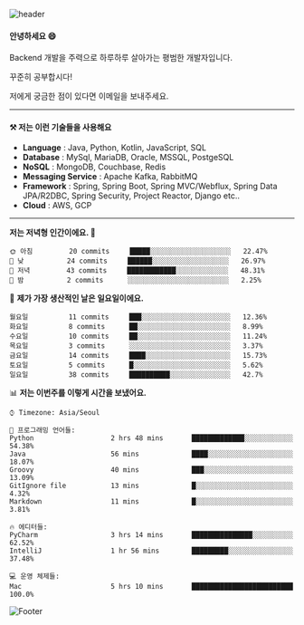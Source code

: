 ![header](https://capsule-render.vercel.app/api?type=waving&color=gradient&height=250&section=header&text=Wondeok%20Kang&fontSize=60&animation=fadeIn&fontAlignY=38&desc=a.k.a.%20Wade%2C%20Deogicorgi%20&descAlignY=61&descAlign=66&descSize=25&customColorList=4)



#### 안녕하세요 😄
Backend 개발을 주력으로 하루하루 살아가는 평범한 개발자입니다.

꾸준히 공부합시다!

저에게 궁금한 점이 있다면 이메일을 보내주세요. 

<!-- blog : 

[![Velog's GitHub stats](https://velog-readme-stats.vercel.app/api/badge?name=deogicorgi)](https://velog.io/@deogicorgi)  -->

---

#### ⚒️ 저는 이런 기술들을 사용해요

- **Language** : Java, Python, Kotlin, JavaScript, SQL
- **Database** : MySql, MariaDB, Oracle, MSSQL, PostgeSQL
- **NoSQL** : MongoDB, Couchbase, Redis
- **Messaging Service** : Apache Kafka, RabbitMQ
- **Framework** : Spring, Spring Boot, Spring MVC/Webflux, Spring Data JPA/R2DBC, Spring Security, Project Reactor, Django etc..
- **Cloud** : AWS, GCP
---

<!--
[![Solved.ac Profile](http://mazassumnida.wtf/api/v2/generate_badge?boj=deogicorgi)](https://solved.ac/deogicorgi/)
![alt text](https://github.com/[username]/[reponame]/blob/[branch]/image.jpg?raw=true)
--> 

<!--START_SECTION:waka-->
**저는 저녁형 인간이에요. 🦉** 

```text
🌞 아침         20 commits     █████░░░░░░░░░░░░░░░░░░░░   22.47% 
🌆 낮　         24 commits     ██████░░░░░░░░░░░░░░░░░░░   26.97% 
🌃 저녁         43 commits     ████████████░░░░░░░░░░░░░   48.31% 
🌙 밤　         2 commits      ░░░░░░░░░░░░░░░░░░░░░░░░░   2.25%

```
📅 **제가 가장 생산적인 날은 일요일이에요.** 

```text
월요일          11 commits     ███░░░░░░░░░░░░░░░░░░░░░░   12.36% 
화요일          8 commits      ██░░░░░░░░░░░░░░░░░░░░░░░   8.99% 
수요일          10 commits     ██░░░░░░░░░░░░░░░░░░░░░░░   11.24% 
목요일          3 commits      ░░░░░░░░░░░░░░░░░░░░░░░░░   3.37% 
금요일          14 commits     ████░░░░░░░░░░░░░░░░░░░░░   15.73% 
토요일          5 commits      █░░░░░░░░░░░░░░░░░░░░░░░░   5.62% 
일요일          38 commits     ██████████░░░░░░░░░░░░░░░   42.7%

```


📊 **저는 이번주를 이렇게 시간을 보냈어요.** 

```text
⌚︎ Timezone: Asia/Seoul

💬 프로그래밍 언어들: 
Python                   2 hrs 48 mins       █████████████░░░░░░░░░░░░   54.38% 
Java                     56 mins             ████░░░░░░░░░░░░░░░░░░░░░   18.07% 
Groovy                   40 mins             ███░░░░░░░░░░░░░░░░░░░░░░   13.09% 
GitIgnore file           13 mins             █░░░░░░░░░░░░░░░░░░░░░░░░   4.32% 
Markdown                 11 mins             █░░░░░░░░░░░░░░░░░░░░░░░░   3.81%

🔥 에디터들: 
PyCharm                  3 hrs 14 mins       ███████████████░░░░░░░░░░   62.52% 
IntelliJ                 1 hr 56 mins        █████████░░░░░░░░░░░░░░░░   37.48%

💻 운영 체제들: 
Mac                      5 hrs 10 mins       █████████████████████████   100.0%

```


<!--END_SECTION:waka-->

![Footer](https://capsule-render.vercel.app/api?type=waving&color=auto&height=200&section=footer&&customColorList=4)
<!--

**deogicorgi/deogicorgi** is a ✨ _special_ ✨ repository because its `README.md` (this file) appears on your GitHub profile.

Here are some ideas to get you started:

- 🔭 I’m currently working on ...
- 🌱 I’m currently learning ...
- 👯 I’m looking to collaborate on ...
- 🤔 I’m looking for help with ...
- 💬 Ask me about ...
- 📫 How to reach me: ...
- 😄 Pronouns: ...
- ⚡ Fun fact: ...
-->
